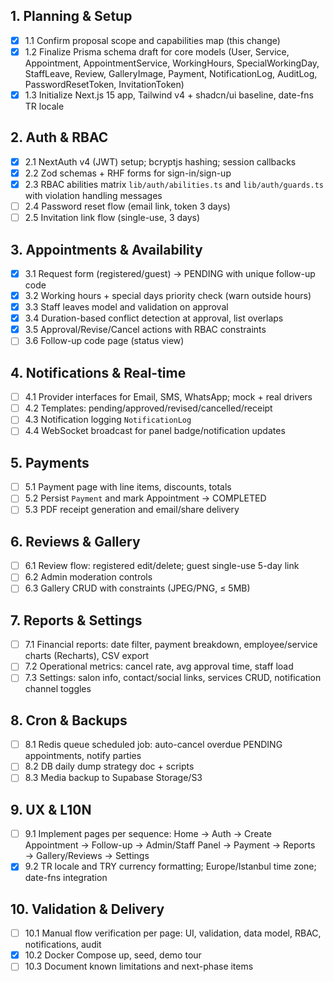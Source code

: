 ## 1. Planning & Setup

- [x] 1.1 Confirm proposal scope and capabilities map (this change)
- [x] 1.2 Finalize Prisma schema draft for core models (User, Service, Appointment, AppointmentService, WorkingHours, SpecialWorkingDay, StaffLeave, Review, GalleryImage, Payment, NotificationLog, AuditLog, PasswordResetToken, InvitationToken)
- [x] 1.3 Initialize Next.js 15 app, Tailwind v4 + shadcn/ui baseline, date-fns TR locale

## 2. Auth & RBAC

- [x] 2.1 NextAuth v4 (JWT) setup; bcryptjs hashing; session callbacks
- [x] 2.2 Zod schemas + RHF forms for sign-in/sign-up
- [x] 2.3 RBAC abilities matrix `lib/auth/abilities.ts` and `lib/auth/guards.ts` with violation handling messages
- [ ] 2.4 Password reset flow (email link, token 3 days)
- [ ] 2.5 Invitation link flow (single-use, 3 days)

## 3. Appointments & Availability

- [x] 3.1 Request form (registered/guest) → PENDING with unique follow-up code
- [x] 3.2 Working hours + special days priority check (warn outside hours)
- [x] 3.3 Staff leaves model and validation on approval
- [x] 3.4 Duration-based conflict detection at approval, list overlaps
- [x] 3.5 Approval/Revise/Cancel actions with RBAC constraints
- [ ] 3.6 Follow-up code page (status view)

## 4. Notifications & Real-time

- [ ] 4.1 Provider interfaces for Email, SMS, WhatsApp; mock + real drivers
- [ ] 4.2 Templates: pending/approved/revised/cancelled/receipt
- [ ] 4.3 Notification logging `NotificationLog`
- [ ] 4.4 WebSocket broadcast for panel badge/notification updates

## 5. Payments

- [ ] 5.1 Payment page with line items, discounts, totals
- [ ] 5.2 Persist `Payment` and mark Appointment → COMPLETED
- [ ] 5.3 PDF receipt generation and email/share delivery

## 6. Reviews & Gallery

- [ ] 6.1 Review flow: registered edit/delete; guest single-use 5-day link
- [ ] 6.2 Admin moderation controls
- [ ] 6.3 Gallery CRUD with constraints (JPEG/PNG, ≤ 5MB)

## 7. Reports & Settings

- [ ] 7.1 Financial reports: date filter, payment breakdown, employee/service charts (Recharts), CSV export
- [ ] 7.2 Operational metrics: cancel rate, avg approval time, staff load
- [ ] 7.3 Settings: salon info, contact/social links, services CRUD, notification channel toggles

## 8. Cron & Backups

- [ ] 8.1 Redis queue scheduled job: auto-cancel overdue PENDING appointments, notify parties
- [ ] 8.2 DB daily dump strategy doc + scripts
- [ ] 8.3 Media backup to Supabase Storage/S3

## 9. UX & L10N

- [ ] 9.1 Implement pages per sequence: Home → Auth → Create Appointment → Follow-up → Admin/Staff Panel → Payment → Reports → Gallery/Reviews → Settings
- [x] 9.2 TR locale and TRY currency formatting; Europe/Istanbul time zone; date-fns integration

## 10. Validation & Delivery

- [ ] 10.1 Manual flow verification per page: UI, validation, data model, RBAC, notifications, audit
- [x] 10.2 Docker Compose up, seed, demo tour
- [ ] 10.3 Document known limitations and next-phase items
